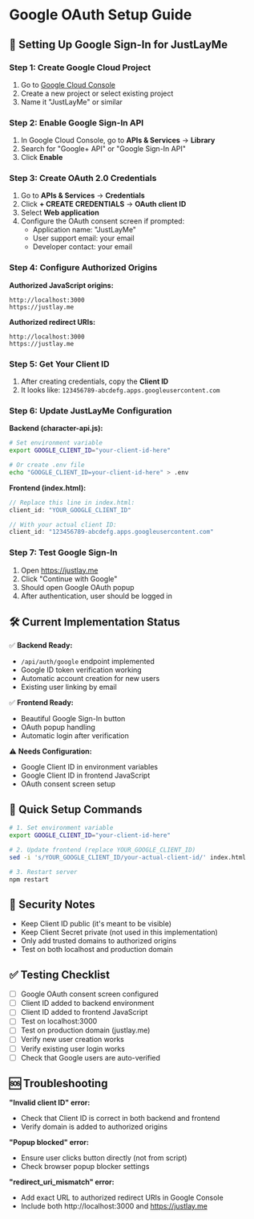 # Google OAuth Setup Guide

## 🔐 Setting Up Google Sign-In for JustLayMe

### Step 1: Create Google Cloud Project

1. Go to [Google Cloud Console](https://console.cloud.google.com/)
2. Create a new project or select existing project
3. Name it "JustLayMe" or similar

### Step 2: Enable Google Sign-In API

1. In Google Cloud Console, go to **APIs & Services** → **Library**
2. Search for "Google+ API" or "Google Sign-In API"
3. Click **Enable**

### Step 3: Create OAuth 2.0 Credentials

1. Go to **APIs & Services** → **Credentials**
2. Click **+ CREATE CREDENTIALS** → **OAuth client ID**
3. Select **Web application**
4. Configure the OAuth consent screen if prompted:
   - Application name: "JustLayMe"
   - User support email: your email
   - Developer contact: your email

### Step 4: Configure Authorized Origins

**Authorized JavaScript origins:**
```
http://localhost:3000
https://justlay.me
```

**Authorized redirect URIs:**
```
http://localhost:3000
https://justlay.me
```

### Step 5: Get Your Client ID

1. After creating credentials, copy the **Client ID**
2. It looks like: `123456789-abcdefg.apps.googleusercontent.com`

### Step 6: Update JustLayMe Configuration

**Backend (character-api.js):**
```bash
# Set environment variable
export GOOGLE_CLIENT_ID="your-client-id-here"

# Or create .env file
echo "GOOGLE_CLIENT_ID=your-client-id-here" > .env
```

**Frontend (index.html):**
```javascript
// Replace this line in index.html:
client_id: "YOUR_GOOGLE_CLIENT_ID"

// With your actual client ID:
client_id: "123456789-abcdefg.apps.googleusercontent.com"
```

### Step 7: Test Google Sign-In

1. Open https://justlay.me
2. Click "Continue with Google"
3. Should open Google OAuth popup
4. After authentication, user should be logged in

## 🛠️ Current Implementation Status

✅ **Backend Ready:**
- `/api/auth/google` endpoint implemented
- Google ID token verification working
- Automatic account creation for new users
- Existing user linking by email

✅ **Frontend Ready:**
- Beautiful Google Sign-In button
- OAuth popup handling
- Automatic login after verification

⚠️ **Needs Configuration:**
- Google Client ID in environment variables
- Google Client ID in frontend JavaScript
- OAuth consent screen setup

## 🔧 Quick Setup Commands

```bash
# 1. Set environment variable
export GOOGLE_CLIENT_ID="your-client-id-here"

# 2. Update frontend (replace YOUR_GOOGLE_CLIENT_ID)
sed -i 's/YOUR_GOOGLE_CLIENT_ID/your-actual-client-id/' index.html

# 3. Restart server
npm restart
```

## 🚨 Security Notes

- Keep Client ID public (it's meant to be visible)
- Keep Client Secret private (not used in this implementation)
- Only add trusted domains to authorized origins
- Test on both localhost and production domain

## ✅ Testing Checklist

- [ ] Google OAuth consent screen configured
- [ ] Client ID added to backend environment
- [ ] Client ID added to frontend JavaScript
- [ ] Test on localhost:3000
- [ ] Test on production domain (justlay.me)
- [ ] Verify new user creation works
- [ ] Verify existing user login works
- [ ] Check that Google users are auto-verified

## 🆘 Troubleshooting

**"Invalid client ID" error:**
- Check that Client ID is correct in both backend and frontend
- Verify domain is added to authorized origins

**"Popup blocked" error:**
- Ensure user clicks button directly (not from script)
- Check browser popup blocker settings

**"redirect_uri_mismatch" error:**
- Add exact URL to authorized redirect URIs in Google Console
- Include both http://localhost:3000 and https://justlay.me